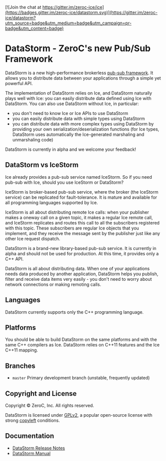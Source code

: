 [![Join the chat at https://gitter.im/zeroc-ice/ice](https://badges.gitter.im/zeroc-ice/datastorm.svg)](https://gitter.im/zeroc-ice/datastorm?utm_source=badge&utm_medium=badge&utm_campaign=pr-badge&utm_content=badge)

# DataStorm - ZeroC's new Pub/Sub Framework

DataStorm is a new high-performance brokerless [pub-sub framework](https://en.wikipedia.org/wiki/Publish%E2%80%93subscribe_pattern).
It allows you to distribute data between your applications through a simple yet powerful API.

The implementation of DataStorm relies on Ice, and DataStorm naturally plays well with Ice: you can easily distribute data defined using Ice with DataStorm. You can also use DataStorm without Ice, in particular:
 * you don't need to know Ice or Ice APIs to use DataStorm
 * you can easily distribute data with simple types using DataStorm
 * you can distribute data with more complex types using DataStorm by providing your own serialization/deserialization functions
 (for Ice types, DataStorm uses automatically the Ice-generated marshaling and unmarshaling code)

DataStorm is currently in alpha and we welcome your feedback!

## DataStorm vs IceStorm

Ice already provides a pub-sub service named IceStorm. So if you need pub-sub with Ice, should you use IceStorm or DataStorm?

IceStorm is broker-based pub-sub service, where the broker (the IceStorm service) can be replicated for fault-tolerance. It is mature and available for all programming languages supported by Ice.

IceStorm is all about distributing remote Ice calls: when your publisher makes a oneway call on a given topic, it makes a regular Ice remote call, and IceStorm replicates and routes this call to all the subscribers registered with this topic. These subscribers are regular Ice objects that you implement, and they receive the message sent by the publisher just like any other Ice request dispatch.

DataStorm is a brand-new library-based pub-sub service. It is currently in alpha and should not be used for production. At this time, it provides only a C++ API.

DataStorm is all about distributing data. When one of your applications needs data produced by another application, DataStorm helps you publish, filter and receive data items very easily - you don't need to worry about network connections or making remoting calls.

## Languages

DataStorm currently supports only the C++ programming language.

## Platforms

You should be able to build DataStorm on the same platforms and with the same C++ compilers as Ice.
DataStorm relies on C++11 features and the Ice C++11 mapping.

## Branches

- `master`
  Primary development branch (unstable, frequently updated)

## Copyright and License

Copyright &copy; ZeroC, Inc. All rights reserved.

DataStorm is licensed under [GPLv2](http://opensource.org/licenses/GPL-2.0), a popular open-source license with strong [copyleft](http://en.wikipedia.org/wiki/Copyleft) conditions.

## Documentation

- [DataStorm Release Notes](https://doc.zeroc.com/display/Rel/DataStorm+0.1.0+Release+Notes)
- [DataStorm Manual](https://doc.zeroc.com/display/DataStorm01/Home)
